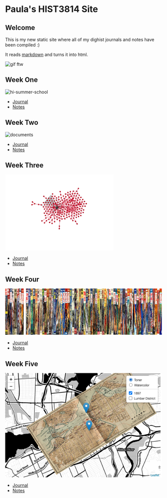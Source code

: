 # Paula's HIST3814 Site
## Welcome

This is my new static site where all of my dighist journals and notes have been compiled :)

It reads [markdown](https://www.markdownguide.org/) and turns it into html.

![gif ftw](https://media.giphy.com/media/KvueMnd3bCtMc/giphy.gif)

## Week One
![hi-summer-school](https://media.giphy.com/media/H8DzWh4yAQAowGHFjG/giphy.gif)
- [Journal](https://github.com/paula-rodrigo/week-one/blob/master/journal.md)
- [Notes](https://github.com/paula-rodrigo/week-one/blob/master/notes.md)

## Week Two
![documents](https://images.unsplash.com/photo-1532153975070-2e9ab71f1b14?ixlib=rb-1.2.1&ixid=eyJhcHBfaWQiOjEyMDd9&auto=format&fit=crop&w=1350&q=80)
- [Journal](https://github.com/paula-rodrigo/week-two/blob/master/journal.md)
- [Notes](https://github.com/paula-rodrigo/week-two/blob/master/notes.md)

## Week Three
![gephi-visualization](gephi-visualization.png)
- [Journal](https://github.com/paula-rodrigo/week-three/blob/master/journal.md)
- [Notes](https://github.com/paula-rodrigo/week-three/blob/master/notes.md)

## Week Four
![montage](montage.png)
- [Journal](https://github.com/paula-rodrigo/week-four/blob/master/journal.md)
- [Notes](https://github.com/paula-rodrigo/week-four/blob/master/notes.md)

## Week Five
![web-map-layers](web-map-layers.png)
- [Journal](https://github.com/paula-rodrigo/week-five/blob/master/journal.md)
- [Notes](https://github.com/paula-rodrigo/week-five/blob/master/notes.md)

